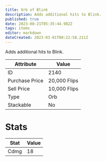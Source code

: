 ```yaml
---
title: Orb of Blink
description: Adds additional hits to Blink.
published: true
date: 2023-08-21T05:35:44.982Z
tags: items
editor: markdown
dateCreated: 2023-03-01T00:22:58.211Z
---
```


Adds additional hits to Blink.

|Attribute|Value|
|-|-|
|ID|2140|
|Purchase Price|20,000 Flips|
|Sell Price|10,000 Flips|
|Type|Orb|
|Stackable|No|

# Stats
|Stat|Value|
|-|-|
|Cdmg|18|

